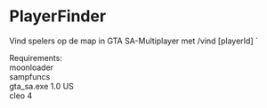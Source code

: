 # PlayerFinder
Vind spelers op de map in GTA SA-Multiplayer met /vind [playerId] ` 
  
Requirements:   
  moonloader  
  sampfuncs  
  gta_sa.exe 1.0 US  
  cleo 4  

